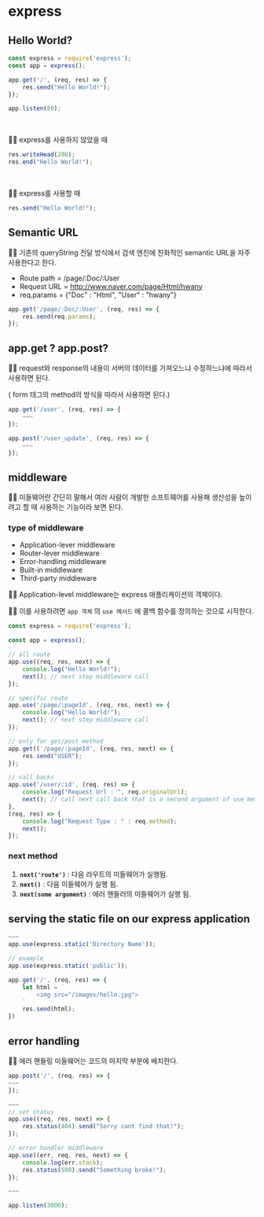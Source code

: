 # express

## Hello World?
```js
const express = require('express');
const app = express();

app.get('/', (req, res) => {
	res.send("Hello World!");
});

app.listen(80);
```
<br>

🙎‍♂️ express를 사용하지 않았을 때
```js
res.writeHead(200);
res.end("Hello World!");
```
<br>

🙋‍♂️ express를 사용할 때
```js
res.send("Hello World!");
```

## Semantic URL

🙎‍♂️ 기존의 queryString 전달 방식에서 검색 엔진에 친화적인 semantic URL을 자주 사용한다고 한다.

- Route path = /page/:Doc/:User
- Request URL = http://www.naver.com/page/Html/hwany
- req.params = {"Doc" : "Html", "User" : "hwany"}
```js
app.get('/page/:Doc/:User', (req, res) => {
	res.send(req.params);
});
```

## app.get ?     app.post?

🙎‍♂️ request와 response의 내용이 서버의 데이터를 가져오느냐 수정하느냐에 따라서 사용하면 된다.  <br>

( form 태그의 method의 방식을 따라서 사용하면 된다.)

```js
app.get('/user', (req, res) => {
	~~~
});

app.post('/user_update', (req, res) => {
	~~~
});
```

## middleware
🙎‍♂️ 미들웨어란 간단히 말해서 여러 사람이 개발한 소프트웨어를 사용해 생산성을 높이려고 할 때 사용하는 기능이라 보면 된다. 

### type of middleware
- Application-lever middleware
- Router-lever middleware
- Error-handling middleware
- Built-in middleware
- Third-party middleware

🙋‍♂️ Application-level middleware는 express 애플리케이션의 객체이다.

🙆‍♂️ 이를 사용하려면 `app 객체` 의 `use 메서드` 에 콜백 함수를 정의하는 것으로 시작한다.
```js
const express = require('express');

const app = express();

// all route
app.use((req, res, next) => {
	console.log("Hello World!");
	next(); // next step middleware call
});

// specific route
app.use('/page/:pageId', (req, res, next) => {
	console.log("Hello World!");
	next(); // next step middleware call
});

// only for get/post method
app.get(('/page/:pageId', (req, res, next) => {
	res.send("USER");
});

// call backs
app.use('/user/:id', (req, res) => {
	console.log("Request Url : ", req.originalUrl);
	next(); // call next call back that is a second argument of use method
}, 
(req, res) => {
	console.log("Request Type : " : req.method);
	next(); 
});
```

### next method

1. **`next('route')`** : 다음 라우트의 미들웨어가 실행됨.
2. **`next()`** : 다음 미들웨어가 실행 됨.
3. **`next(some argument)`** : 에러 핸들러의 미들웨어가 실행 됨.

## serving the static file on our express application

```js
~~~
app.use(express.static('Directory Name'));

// example
app.use(express.static('public'));

app.get('/', (req, res) => {
	let html = `
		<img src="/images/hello.jpg">
	`
	res.send(html);
})
```

## error handling 

🙎‍♂️ 에러 핸들링 미들웨어는 코드의 마지막 부분에 배치한다.

```js
app.post('/', (req, res) => {
~~~
});

~~~
// set status
app.use((req, res, next) => {
	res.status(404).send("Sorry cant find that!");
});

// error handler middleware
app.use((err, req, res, next) => {
	console.log(err.stack);
	res.status(500).send("Something broke!");
});

~~~

app.listen(3000);
```
